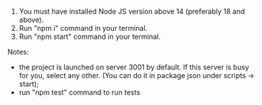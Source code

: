 1. You must have installed Node JS version above 14 (preferably 18 and above).
2. Run "npm i" command in your terminal.
3. Run "npm start" command in your terminal.

Notes:

-   the project is launched on server 3001 by default. If this server is busy for you, select any other.
    (You can do it in package json under scripts -> start);
-   run "npm test" command to run tests
